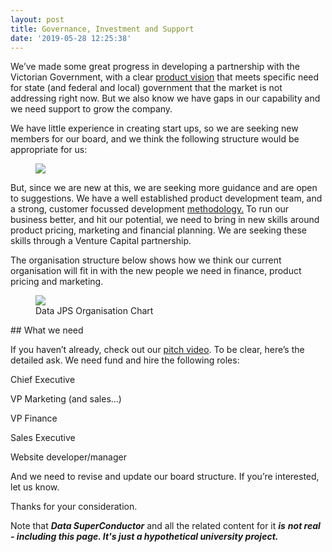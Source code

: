 ```yaml
---
layout: post
title: Governance, Investment and Support
date: '2019-05-28 12:25:38'
---
```


We’ve made some great progress in developing a partnership with the Victorian Government, with a clear [product vision](https://datajps.com/data-superconductor-roadmap/) that meets specific need for state (and federal and local) government that the market is not addressing right now. But we also know we have gaps in our capability and we need support to grow the company.

We have little experience in creating start ups, so we are seeking new members for our board, and we think the following structure would be appropriate for us:

<figure class="kg-card kg-image-card"><img src="https://www.lucidchart.com/publicSegments/view/0fd023a1-7de3-4c41-b731-b7d0ad6ee3c6/image.png" class="kg-image"></figure>

But, since we are new at this, we are seeking more guidance and are open to suggestions. We have a well established product development team, and a strong, customer focussed development [methodology.](https://datajps.com/customer-development-process/) To run our business better, and hit our potential, we need to bring in new skills around product pricing, marketing and financial planning. We are seeking these skills through a Venture Capital partnership.

The organisation structure below shows how we think our current organisation will fit in with the new people we need in finance, product pricing and marketing.

<figure class="kg-card kg-image-card kg-card-hascaption"><img src="https://www.lucidchart.com/publicSegments/view/4e975047-687f-4edd-b978-f1ff6368e46b/image.png" class="kg-image"><figcaption>Data JPS Organisation Chart</figcaption></figure>
## What we need

If you haven’t already, check out our [pitch video](https://datajps.com/index.php/projects/vc-invest/). To be clear, here’s the detailed ask. We need fund and hire the following roles:

Chief Executive

VP Marketing (and sales…)

VP Finance

Sales Executive

Website developer/manager

And we need to revise and update our board structure. If you’re interested, let us know.

Thanks for your consideration.

Note that **_Data SuperConductor_** and all the related content for it **_is_**  **_not real - including this page. It's just a hypothetical university project._**

